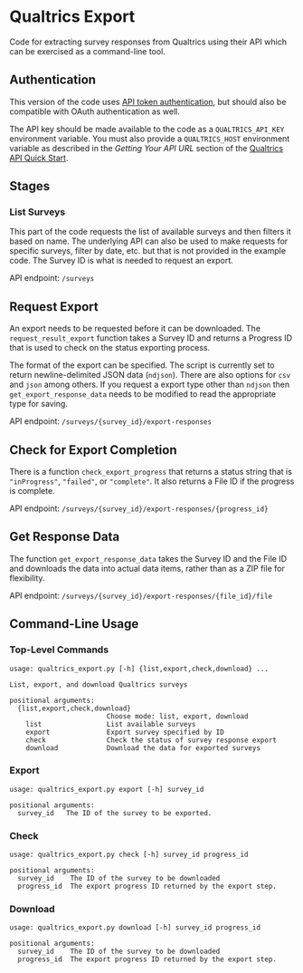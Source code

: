 # Qualtrics Export

Code for extracting survey responses from Qualtrics using their API
which can be exercised as a command-line tool.

## Authentication

This version of the code uses [API token
authentication](https://api.qualtrics.com/2b4ffbd8af74e-api-key-authentication),
but should also be compatible with OAuth authentication as well.

The API key should be made available to the code as a
`QUALTRICS_API_KEY` environment variable. You must also provide a
`QUALTRICS_HOST` environment variable as described in the *Getting
Your API URL* section of the [Qualtrics API Quick
Start](https://api.qualtrics.com/24d63382c3a88-api-quick-start).

## Stages

### List Surveys

This part of the code requests the list of available surveys and then
filters it based on name. The underlying API can also be used to make
requests for specific surveys, filter by date, etc. but that is not
provided in the example code. The Survey ID is what is needed to
request an export.

API endpoint: `/surveys`

## Request Export

An export needs to be requested before it can be downloaded. The
`request_result_export` function takes a Survey ID and returns a
Progress ID that is used to check on the status exporting process.

The format of the export can be specified. The script is currently set
to return newline-delimited JSON data (`ndjson`). There are also
options for `csv` and `json` among others. If you request a export
type other than `ndjson` then `get_export_response_data` needs to be
modified to read the appropriate type for saving.

API endpoint: `/surveys/{survey_id}/export-responses`

## Check for Export Completion

There is a function `check_export_progress` that returns a status
string that is `"inProgress"`, `"failed"`, or `"complete"`. It also
returns a File ID if the progress is complete.

API endpoint: `/surveys/{survey_id}/export-responses/{progress_id}`

## Get Response Data

The function `get_export_response_data` takes the Survey ID and the
File ID and downloads the data into actual data items, rather than as
a ZIP file for flexibility.

API endpoint: `/surveys/{survey_id}/export-responses/{file_id}/file`

## Command-Line Usage

### Top-Level Commands

```
usage: qualtrics_export.py [-h] {list,export,check,download} ...

List, export, and download Qualtrics surveys

positional arguments:
  {list,export,check,download}
                        Choose mode: list, export, download
    list                List available surveys
    export              Export survey specified by ID
    check               Check the status of survey response export
    download            Download the data for exported surveys
```

### Export

```
usage: qualtrics_export.py export [-h] survey_id

positional arguments:
  survey_id   The ID of the survey to be exported.
```

### Check

```
usage: qualtrics_export.py check [-h] survey_id progress_id

positional arguments:
  survey_id    The ID of the survey to be downloaded
  progress_id  The export progress ID returned by the export step.
```

### Download

```
usage: qualtrics_export.py download [-h] survey_id progress_id

positional arguments:
  survey_id    The ID of the survey to be downloaded
  progress_id  The export progress ID returned by the export step.
```
